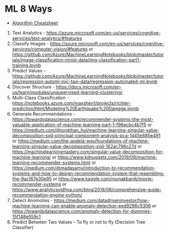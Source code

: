 # ML 8 Ways

- [Algorithm Cheatsheet](https://docs.microsoft.com/en-us/azure/machine-learning/algorithm-cheat-sheet?WT.mc_id=DevIntroDS-Ch9-Lazzeri)

1. Text Analytics - https://azure.microsoft.com/en-us/services/cognitive-services/text-analytics/#features
2. Classify Images - https://azure.microsoft.com/en-us/services/cognitive-services/computer-vision/#features or https://github.com/Azure/MachineLearningNotebooks/blob/master/tutorials/image-classification-mnist-data/img-classification-part1-training.ipynb
3. Predict Values - https://github.com/Azure/MachineLearningNotebooks/blob/master/tutorials/regression-automl-nyc-taxi-data/regression-automated-ml.ipynb
4. Discover Structure - https://docs.microsoft.com/en-us/learn/modules/unsupervised-learning-clustering/
5. Multi-Class Classification - https://notebooks.azure.com/maxshen1/projects/richter-prediction/html/Modeling%20Earthquake%20Damage.ipynb
6. Generate Recommendations - https://towardsdatascience.com/recommender-systems-the-most-valuable-application-of-machine-learning-part-1-f96ecbc4b7f5 or https://medium.com/@jonathan_hui/machine-learning-singular-value-decomposition-svd-principal-component-analysis-pca-1d45e885e491 or https://medium.com/the-andela-way/foundations-of-machine-learning-singular-value-decomposition-svd-162ac796c27d or https://machinelearningmastery.com/singular-value-decomposition-for-machine-learning/ or https://www.kdnuggets.com/2019/09/machine-learning-recommender-systems.html or https://medium.com/@madasamy/introduction-to-recommendation-systems-and-how-to-design-recommendation-system-that-resembling-the-9ac167e30e95 or https://www.kaggle.com/rounakbanik/movie-recommender-systems or https://www.analyticsvidhya.com/blog/2018/06/comprehensive-guide-recommendation-engine-python/
7. Detect Anomolies - https://medium.com/datadriveninvestor/how-machine-learning-can-enable-anomaly-detection-eed9286c5306 or https://towardsdatascience.com/anomaly-detection-for-dummies-15f148e559c1
8. Predict Between Two Values - To fly or not to fly (Decision Tree Classifier)
